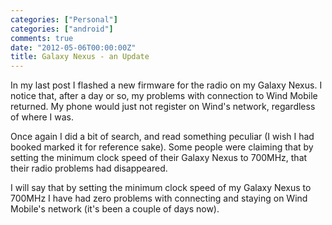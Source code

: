 ```yaml
---
categories: ["Personal"]
categories: ["android"]
comments: true
date: "2012-05-06T00:00:00Z"
title: Galaxy Nexus - an Update
---
```


In my last post I flashed a new firmware for the radio on my Galaxy Nexus. I notice that, after a day or so, my problems with connection to Wind Mobile returned. My phone would just not register on Wind's network, regardless of where I was.

Once again I did a bit of search, and read something peculiar (I wish I had booked marked it for reference sake). Some people were claiming that by setting the minimum clock speed of their Galaxy Nexus to 700MHz, that their radio problems had disappeared.

I will say that by setting the minimum clock speed of my Galaxy Nexus to 700MHz I have had zero problems with connecting and staying on Wind Mobile's network (it's been a couple of days now).